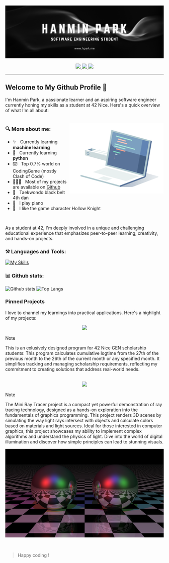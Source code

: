 ![banner](https://github.com/hanmpark/hanmpark/blob/main/assets/github_banner.webp)
<div align="center">
  <p>
    <a href="https://profile.intra.42.fr/users/hanmpark">
      <img src="https://badgen.net/badge/Born2Code/hanmpark/blue?cache=86400&icon=https://meta.intra.42.fr/images/42_logo.svg">
    </a>
    <a href="https://www.linkedin.com/in/hanmin-park-83239718b/">
      <img src="https://badgen.net/badge/LinkedIn/Hanmin Park/cyan?icon=chrome">
    </a>
    <a href="https://www.youtube.com/watch?v=BBJa32lCaaY">
      <img src="https://komarev.com/ghpvc/?username=hanmpark&color=blueviolet">
    </a>
  </p>
</div>

---

## Welcome to My Github Profile 👋

I'm Hanmin Park, a passionate learner and an aspiring software engineer currently honing my skills as a student at 42 Nice. Here's a quick overview of what I'm all about:
<br/>
<br/>

<img align="right" src="https://github.com/hanmpark/hanmpark/blob/main/assets/coding.gif" alt="computer with lines of code" width="300px">

### 🔍 More about me:
- ✨ &nbsp; Currently learning **machine learning**
- 🌱 &nbsp; Currently learning **python**
- ⌨️ &nbsp; Top 0.7% world on CodingGame (mostly Clash of Code)
- 👨🏻‍💻 &nbsp; Most of my projects are available on [Github](https://github.com/hanmpark?tab=repositories)
- 🥋 &nbsp; Taekwondo black belt 4th dan
- 🎵 &nbsp; I play piano
- 🩷 &nbsp; I like the game character Hollow Knight

<br/>

As a student at 42, I'm deeply involved in a unique and challenging educational experience that emphasizes peer-to-peer learning, creativity, and hands-on projects.

### ⚒️ Languages and Tools:
[![My Skills](https://skillicons.dev/icons?i=c,cpp,js,python,react,html,css,figma,vscode,github,git,docker,vim)](https://skillicons.dev)

### 📊 Github stats:

![Github stats](https://github-readme-stats.vercel.app/api?username=hanmpark&show_icons=true&theme=transparent&rank_icon=github)
![Top Langs](https://github-readme-stats.vercel.app/api/top-langs/?username=hanmpark&theme=transparent&layout=compact&height=300)

### Pinned Projects

I love to channel my learnings into practical applications. Here's a highlight of my projects:

<div align="center">
	<a href="https://github.com/hanmpark/scholarship_logtime">
		<img src="https://github-readme-stats.vercel.app/api/pin/?username=hanmpark&repo=scholarship_logtime&theme=transparent">
	</a>
</div>

> [!NOTE]
> This is an exlusively designed program for 42 Nice GEN scholarship students:
This program calculates cumulative logtime from the 27th of the previous month to the 26th of the current month or any specified month. It simplifies tracking and managing scholarship requirements, reflecting my commitment to creating solutions that address real-world needs.

<br/>

<div align="center">
	<a href="https://github.com/hanmpark/miniraytracer">
		<img src="https://github-readme-stats.vercel.app/api/pin/?username=hanmpark&repo=miniraytracer&theme=transparent">
	</a>
</div>

> [!NOTE]
> The Mini Ray Tracer project is a compact yet powerful demonstration of ray tracing technology, designed as a hands-on exploration into the fundamentals of graphics programming. This project renders 3D scenes by simulating the way light rays intersect with objects and calculate colors based on materials and light sources. Ideal for those interested in computer graphics, this project showcases my ability to implement complex algorithms and understand the physics of light. Dive into the world of digital illumination and discover how simple principles can lead to stunning visuals.

![minirt render](https://github.com/hanmpark/hanmpark/blob/main/assets/two_balls.png)

<br>

> Happy coding !
